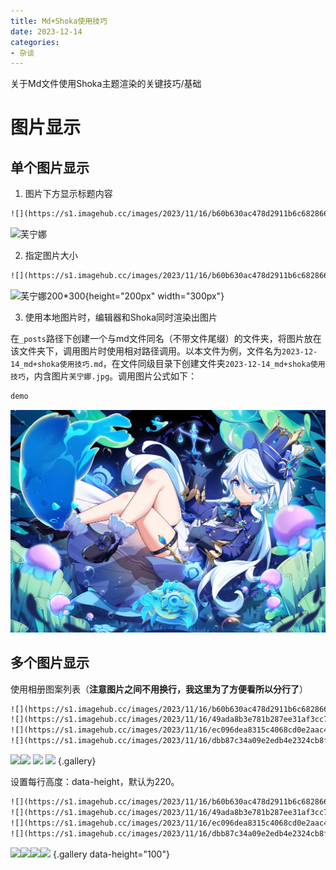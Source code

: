 ```yaml
---
title: Md+Shoka使用技巧
date: 2023-12-14
categories:
- 杂谈
---
```


关于Md文件使用Shoka主题渲染的关键技巧/基础

<!-- more -->

# 图片显示

## 单个图片显示

1. 图片下方显示标题内容

```txt
![](https://s1.imagehub.cc/images/2023/11/16/b60b630ac478d2911b6c682866cf5d09.jpeg "芙宁娜")
```

![](https://s1.imagehub.cc/images/2023/11/16/b60b630ac478d2911b6c682866cf5d09.jpeg "芙宁娜")

2. 指定图片大小

```txt 
![](https://s1.imagehub.cc/images/2023/11/16/b60b630ac478d2911b6c682866cf5d09.jpeg "芙宁娜200*300"){height="200px" width="300px"}
```

![](https://s1.imagehub.cc/images/2023/11/16/b60b630ac478d2911b6c682866cf5d09.jpeg "芙宁娜200*300"){height="200px" width="300px"}

3. 使用本地图片时，编辑器和Shoka同时渲染出图片

在`_posts`路径下创建一个与md文件同名（不带文件尾缀）的文件夹，将图片放在该文件夹下，调用图片时使用相对路径调用。以本文件为例，文件名为`2023-12-14_md+shoka使用技巧.md`，在文件同级目录下创建文件夹`2023-12-14_md+shoka使用技巧`，内含图片`芙宁娜.jpg`。调用图片公式如下：

```txt
demo
```

![](2023-12-14_md+shoka使用技巧/芙宁娜.jpg)



## 多个图片显示

使用相册图案列表（**注意图片之间不用换行，我这里为了方便看所以分行了**）

```txt
![](https://s1.imagehub.cc/images/2023/11/16/b60b630ac478d2911b6c682866cf5d09.jpeg)
![](https://s1.imagehub.cc/images/2023/11/16/49ada8b3e781b287ee31af3cc75393fd.jpeg)
![](https://s1.imagehub.cc/images/2023/11/16/ec096dea8315c4068cd0e2aac4ac628f.jpeg)
![](https://s1.imagehub.cc/images/2023/11/16/dbb87c34a09e2edb4e2324cb8f8cf42c.jpeg) {.gallery}
```

![](https://s1.imagehub.cc/images/2023/11/16/b60b630ac478d2911b6c682866cf5d09.jpeg)![](https://s1.imagehub.cc/images/2023/11/16/49ada8b3e781b287ee31af3cc75393fd.jpeg) ![](https://s1.imagehub.cc/images/2023/11/16/ec096dea8315c4068cd0e2aac4ac628f.jpeg) ![](https://s1.imagehub.cc/images/2023/11/16/dbb87c34a09e2edb4e2324cb8f8cf42c.jpeg) {.gallery}

设置每行高度：data-height，默认为220。

```txt
![](https://s1.imagehub.cc/images/2023/11/16/b60b630ac478d2911b6c682866cf5d09.jpeg)
![](https://s1.imagehub.cc/images/2023/11/16/49ada8b3e781b287ee31af3cc75393fd.jpeg)
![](https://s1.imagehub.cc/images/2023/11/16/ec096dea8315c4068cd0e2aac4ac628f.jpeg)
![](https://s1.imagehub.cc/images/2023/11/16/dbb87c34a09e2edb4e2324cb8f8cf42c.jpeg) {.gallery  data-height="100"}
```

![](https://s1.imagehub.cc/images/2023/11/16/b60b630ac478d2911b6c682866cf5d09.jpeg)![](https://s1.imagehub.cc/images/2023/11/16/49ada8b3e781b287ee31af3cc75393fd.jpeg)![](https://s1.imagehub.cc/images/2023/11/16/ec096dea8315c4068cd0e2aac4ac628f.jpeg)![](https://s1.imagehub.cc/images/2023/11/16/dbb87c34a09e2edb4e2324cb8f8cf42c.jpeg) {.gallery  data-height="100"}































